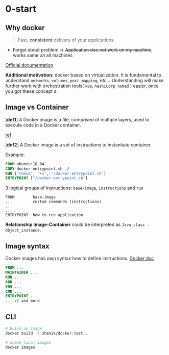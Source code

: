 # 0-start
## Why docker
> Fast, **consistent** delivery of your applications.

* Forget about problem -> ~~Application doe not work on my machine~~, works same on all machines

[Official documentation](https://docs.docker.com/engine/docker-overview/)


**Additional motivation:** docker based on virtualization. 
It is fundamental to understand `networks`, `volumes`, `port mapping`, etc...
Understanding will make further work with orchestration tools( `k8s`, `hashiCorp nomad` ) easier, once you got these concept s. 
## Image vs Container
[**def1**] A Docker image is a file, comprised of multiple layers, used to execute code in a Docker container.

[ref](https://searchitoperations.techtarget.com/definition/Docker-image)

[**def2**]
A Docker image is a set of instructions to instantiate container. 

Example:
```dockerfile
FROM ubuntu:18.04
COPY docker-entrypoint.sh ./
RUN ["chmod", "+x", "/docker-entrypoint.sh"]
ENTRYPOINT ["/docker-entrypoint.sh"]
``` 

3 logical groups of instructions: `base-image`, `instructions` and `run` 
```
FROM        base-image
...         custom commands (instructions)
...
...
ENTRYPOINT  how to run application
```

**Relationship Image-Container** could be interpreted as `Java_class - Object_instance`.



## Image syntax
Docker images has own syntax how to define instructions. [Docker doc](https://docs.docker.com/)
```dockerfile
FROM ...
MAINTAINER ...
RUN ...
ADD ...
ENV ...
CMD ...
ENTRYPOINT ...
... // and more
```

## CLI
```bash
# build an image
docker build -t zhenik/docker-test . 

# check local images
docker images
```


